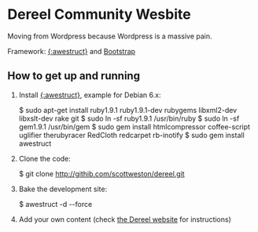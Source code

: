 Dereel Community Wesbite
========================

Moving from Wordpress because Wordpress is a massive pain.

Framework: [{:awestruct}](http://awestruct.org) and [Bootstrap](http://twitter.github.io/bootstrap/)

How to get up and running
-------------------------

1. Install [{:awestruct}](http://awestruct.org), example for Debian 6.x:

    $ sudo apt-get install ruby1.9.1 ruby1.9.1-dev rubygems libxml2-dev libxslt-dev rake git
    $ sudo ln -sf ruby1.9.1 /usr/bin/ruby
    $ sudo ln -sf gem1.9.1 /usr/bin/gem
    $ sudo gem install htmlcompressor coffee-script uglifier therubyracer RedCloth redcarpet rb-inotify
    $ sudo gem install awestruct

2. Clone the code:

    $ git clone http://githib.com/scottweston/dereel.git

3. Bake the development site: 

    $ awestruct -d --force

4. Add your own content (check [the Dereel website](http://dereel.com.au/source-code/) for instructions)

